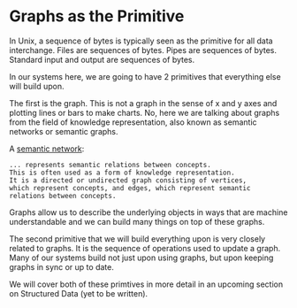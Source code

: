 # Graphs as the Primitive

In Unix, a sequence of bytes is typically seen as the primitive
for all data interchange. Files are sequences of bytes. Pipes
are sequences of bytes. Standard input and output are sequences
of bytes.

In our systems here, we are going to have 2 primitives that
everything else will build upon.

The first is the graph. This is not a graph in the sense of
x and y axes and plotting lines or bars to make charts. No,
here we are talking about graphs from the field of knowledge
representation, also known as semantic networks or semantic
graphs.

A [semantic network](https://en.wikipedia.org/wiki/Semantic_network):

    ... represents semantic relations between concepts.
    This is often used as a form of knowledge representation.
    It is a directed or undirected graph consisting of vertices,
    which represent concepts, and edges, which represent semantic
    relations between concepts.

Graphs allow us to describe the underlying objects in ways
that are machine understandable and we can build many things
on top of these graphs.

The second primitive that we will build everything upon
is very closely related to graphs. It is the sequence of
operations used to update a graph. Many of our systems build
not just upon using graphs, but upon keeping graphs in sync
or up to date.

We will cover both of these primtives in more detail in an
upcoming section on Structured Data (yet to be written).
